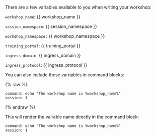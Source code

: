 There are a few variables available to you when writing your workshop:

`workshop_name`: {{ workshop_name }}

`session_namespace`: {{ session_namespace }}

`workshop_namespace:` {{ workshop_namespace }}

`training_portal`: {{ training_portal }}

`ingress_domain`: {{ ingress_domain }}

`ingress_protocol`: {{ ingress_protocol }}

You can also include these varriables in command blocks:

{% raw %}
```terminal:execute
command: echo "The workshop name is %workshop_name%"
session: 1
```
{% endraw %}

This will render the vairable name directly in the command block:

```terminal:execute
command: echo "The workshop name is %workshop_name%"
session: 1
```